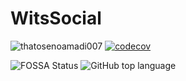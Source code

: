 # WitsSocial

![thatosenoamadi007](https://circleci.com/gh/thatosenoamadi007/WitsSocial.svg?style=svg)
[![codecov](https://codecov.io/gh/thatosenoamadi007/Wits-Social/branch/main/graph/badge.svg?token=dDP18TfQon)](https://codecov.io/gh/thatosenoamadi007/Wits-Social)
 
![FOSSA Status](https://app.fossa.com/api/projects/git%2Bgithub.com%2Fthatosenoamadi007%2FWitsSocial.svg?type=small)
<img alt="GitHub top language" src="https://img.shields.io/github/languages/top/thatosenoamadi007/WitsSocial">
